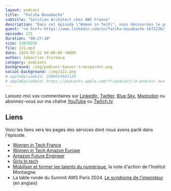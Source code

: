 ```yaml
---
layout: podcast
title:  "Fatiha Bouabache"
subtitle: "Solution Architect chez AWS France"
description: "Dans cet épisode \"Women in Tech\", nous découvrons le parcours inspirant de Fatiha, la première femme architecte de solution chez AWS. Nous revenons sur son parcours inspirant et ses expériences professionelles. J'ai retenu deux leçons de cette conversation : quand vous voulez quelque chose, concentrez-vous sur vos objectifs et éliminez les distractions extérieures. Et puis évaluez les personnes sur leurs connaissances et de leurs compétences uniquement et non de leur sexe, de leur genre, de leur couleur de peau, de leur origine sociale ou de leur religion."
guest: "<a href='https://www.linkedin.com/in/fatiha-bouabache-1672236/'>Fatiha Bouabache</a>, Senior Solution Architect, AWS France"
episode: 221
duration: "00:27:38" 
size: 53076555
file: 221.mp3
date: 2024-05-22 04:00:00 +0000
author: Sébastien Stormacq
category: podcasts
background: /img/podcast-banner-transparent.png
social-background: /img/222.png
# appleEpisodeId: 1000654881110
# appleEpisodeId: https://podcasts.apple.com/fr/podcast/le-podcast-aws-en-français/id1452118442
---
```


Laissez-moi vos commentaires sur [LinkedIn](https://www.linkedin.com/in/sebastienstormacq/), [Twitter](https://twitter.com/sebsto), [Blue Sky](https://bsky.app/profile/sebsto.bsky.social), [Mastodon](https://awscommunity.social/@sebsto) ou abonnez-vous sur ma chaîne [YouTube](https://www.youtube.com/sebsto) ou [Twitch.tv](https://www.twitch.tv/sebAWS)

## Liens

Voici les liens vers les pages des services dont nous avons parlé dans l'épisode.

- [Women in Tech France](https://women-in-tech.org/fr/)
- [Women in Tech Amazon Europe](https://www.aboutamazon.eu/news/tag/women-in-tech)
- [Amazon Future Engineer](https://www.amazonfutureengineer.fr/)
- [Girls In tech](https://girlsintech.org/)
- [Mobiliser et former les talents du numérique](https://www.institutmontaigne.org/publications/mobiliser-et-former-les-talents-du-numerique), la note d'action de l'Institut Montaigne.
- La table ronde du Summit AWS Paris 2024. [Le syndrome de l'imposteur](https://www.youtube.com/watch?v=z6JODZtnOVs) (en anglais)
